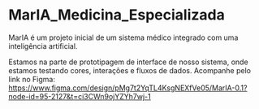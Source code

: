 # MarIA_Medicina_Especializada
MarIA é um projeto inicial de um sistema médico integrado com uma inteligência artificial.

Estamos na parte de prototipagem de interface de nosso sistema, onde estamos testando cores, interações e fluxos de dados. Acompanhe pelo link no Figma:
https://www.figma.com/design/pMg7t2YqTL4KsgNEXfVe05/MarIA-0.1?node-id=95-2127&t=ci3CWn9ojYZYh7wj-1
